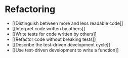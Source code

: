 # Refactoring

- [[Distinguish between more and less readable code]]
- [[Interpret code written by others]]
- [[Write tests for code written by others]]
- [[Refactor code without breaking tests]]
- [[Describe the test-driven development cycle]]
- [[Use test-driven development to write a function]]